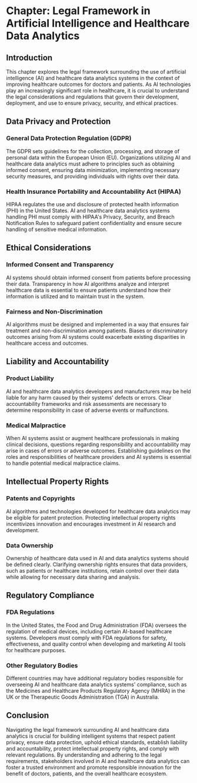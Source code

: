 **Chapter: Legal Framework in Artificial Intelligence and Healthcare Data Analytics**
=====================================================================================

Introduction
------------

This chapter explores the legal framework surrounding the use of artificial intelligence (AI) and healthcare data analytics systems in the context of improving healthcare outcomes for doctors and patients. As AI technologies play an increasingly significant role in healthcare, it is crucial to understand the legal considerations and regulations that govern their development, deployment, and use to ensure privacy, security, and ethical practices.

Data Privacy and Protection
---------------------------

### General Data Protection Regulation (GDPR)

The GDPR sets guidelines for the collection, processing, and storage of personal data within the European Union (EU). Organizations utilizing AI and healthcare data analytics must adhere to principles such as obtaining informed consent, ensuring data minimization, implementing necessary security measures, and providing individuals with rights over their data.

### Health Insurance Portability and Accountability Act (HIPAA)

HIPAA regulates the use and disclosure of protected health information (PHI) in the United States. AI and healthcare data analytics systems handling PHI must comply with HIPAA's Privacy, Security, and Breach Notification Rules to safeguard patient confidentiality and ensure secure handling of sensitive medical information.

Ethical Considerations
----------------------

### Informed Consent and Transparency

AI systems should obtain informed consent from patients before processing their data. Transparency in how AI algorithms analyze and interpret healthcare data is essential to ensure patients understand how their information is utilized and to maintain trust in the system.

### Fairness and Non-Discrimination

AI algorithms must be designed and implemented in a way that ensures fair treatment and non-discrimination among patients. Biases or discriminatory outcomes arising from AI systems could exacerbate existing disparities in healthcare access and outcomes.

Liability and Accountability
----------------------------

### Product Liability

AI and healthcare data analytics developers and manufacturers may be held liable for any harm caused by their systems' defects or errors. Clear accountability frameworks and risk assessments are necessary to determine responsibility in case of adverse events or malfunctions.

### Medical Malpractice

When AI systems assist or augment healthcare professionals in making clinical decisions, questions regarding responsibility and accountability may arise in cases of errors or adverse outcomes. Establishing guidelines on the roles and responsibilities of healthcare providers and AI systems is essential to handle potential medical malpractice claims.

Intellectual Property Rights
----------------------------

### Patents and Copyrights

AI algorithms and technologies developed for healthcare data analytics may be eligible for patent protection. Protecting intellectual property rights incentivizes innovation and encourages investment in AI research and development.

### Data Ownership

Ownership of healthcare data used in AI and data analytics systems should be defined clearly. Clarifying ownership rights ensures that data providers, such as patients or healthcare institutions, retain control over their data while allowing for necessary data sharing and analysis.

Regulatory Compliance
---------------------

### FDA Regulations

In the United States, the Food and Drug Administration (FDA) oversees the regulation of medical devices, including certain AI-based healthcare systems. Developers must comply with FDA regulations for safety, effectiveness, and quality control when developing and marketing AI tools for healthcare purposes.

### Other Regulatory Bodies

Different countries may have additional regulatory bodies responsible for overseeing AI and healthcare data analytics systems' compliance, such as the Medicines and Healthcare Products Regulatory Agency (MHRA) in the UK or the Therapeutic Goods Administration (TGA) in Australia.

Conclusion
----------

Navigating the legal framework surrounding AI and healthcare data analytics is crucial for building intelligent systems that respect patient privacy, ensure data protection, uphold ethical standards, establish liability and accountability, protect intellectual property rights, and comply with relevant regulations. By understanding and adhering to the legal requirements, stakeholders involved in AI and healthcare data analytics can foster a trusted environment and promote responsible innovation for the benefit of doctors, patients, and the overall healthcare ecosystem.

